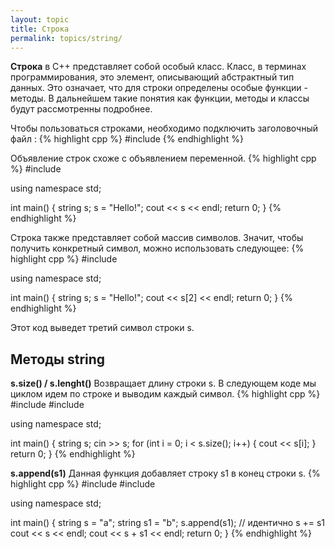 ```yaml
---
layout: topic
title: Строка
permalink: topics/string/
---
```

**Строка** в C++ представляет собой особый класс. Класс, в терминах программирования, это элемент, описывающий абстрактный тип данных. Это означает, что для строки определены особые функции - методы. В дальнейшем такие понятия как функции, методы и классы будут рассмотренны подробнее.

Чтобы пользоваться строками, необходимо подключить заголовочный файл <string>:
{% highlight cpp %}
  #include <string>
{% endhighlight %}

Объявление строк схоже с объявлением переменной.
{% highlight cpp %}
  #include <string>
  
  using namespace std;
  
  int main()
  {
   string s;
   s = "Hello!";
   cout << s << endl;
   return 0;
  }
{% endhighlight %}

Строка также представляет собой массив символов. Значит, чтобы получить конкретный символ, можно использовать следующее:
{% highlight cpp %}
  #include <string>
  
  using namespace std;
  
  int main()
  {
   string s;
   s = "Hello!";
   cout << s[2] << endl;
   return 0;
  }
{% endhighlight %}
 
 Этот код выведет третий символ строки s.
 
## Методы string
 
 **s.size() / s.lenght()**
 Возвращает длину строки s. В следующем коде мы циклом идем по строке и выводим каждый символ.
{% highlight cpp %}
#include <iostream>
#include <string>

using namespace std;

int main()
{
	string s;
	cin >> s;
	for (int i = 0; i < s.size(); i++)
	{
		cout << s[i];
	}
	return 0;
}
{% endhighlight %}

**s.append(s1)**
Данная функция добавляет строку s1 в конец строки s.
{% highlight cpp %}
#include <iostream>
#include <string>

using namespace std;

int main()
{
	string s = "a";
	string s1 = "b";
	s.append(s1); // идентично s += s1
	cout << s << endl; 
	cout << s + s1 << endl;
	return 0;
}
{% endhighlight %}
